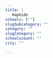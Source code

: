 ```yaml
---
title: |
   Hapkido
schools: [""]
slugSubcategory: ""
category: ""
slugCategory: ""
schoolscount: ""
city: ""

---
```


